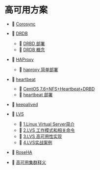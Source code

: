 # 高可用方案

- 📄 [Corosync](Corosync.md)
- 📑 [DRDB](DRDB.md)

  - 📄 [DRBD 部署](DRBD%20部署.md)
  - 📄 [DRDB 概念](DRDB%20概念.md)
- 📑 [HAProxy](HAProxy.md)

  - 📄 [haproxy 简单部署](haproxy%20简单部署.md)
- 📑 [heartbeat](heartbeat.md)

  - 📄 [CentOS 7.6+NFS+Heartbeat+DRBD](CentOS%207.6+NFS+Heartbeat+DRBD.md)
  - 📄 [heartbeat 部署](heartbeat%20部署.md)
- 📄 [keepalived](keepalived.md)
- 📑 [LVS](LVS.md)

  - 📄 [1.Linux Virtual Server简介](1.Linux%20Virtual%20Server简介.md)
  - 📄 [2.LVS 工作模式和相关命令](2.LVS%20工作模式和相关命令.md)
  - 📄 [3.LVS 高可用性实现](3.LVS%20高可用性实现.md)
  - 📄 [4.LVS实战案例](4.LVS实战案例.md)
- 📄 [RoseHA](RoseHA.md)
- 📄 [高可用集群释义](高可用集群释义.md)

‍
